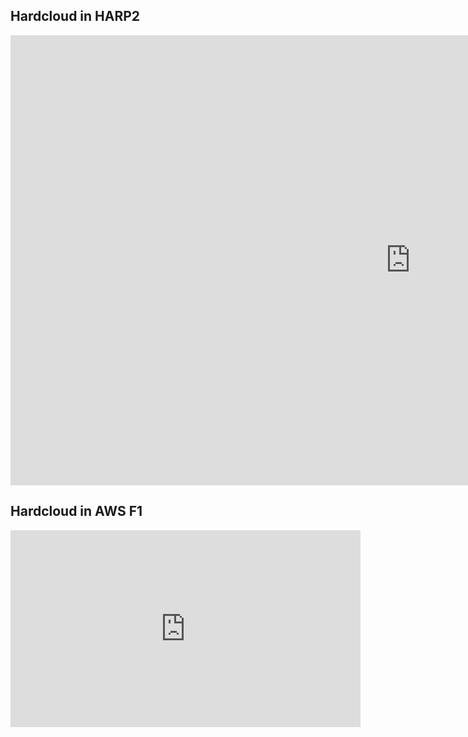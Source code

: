 <p align="justify">

</p>

## Hardcloud in HARP2

<div class="embed-responsive embed-responsive-16by9">
  <iframe width="1280" height="720" src="https://www.youtube.com/embed/RqEZnsOwJYs" frameborder="0" allow="accelerometer; autoplay; encrypted-media; gyroscope; picture-in-picture" allowfullscreen></iframe>
</div>

<p align="justify">
</p>

## Hardcloud in AWS F1


<div class="embed-responsive embed-responsive-16by9">
  <iframe width="560" height="315" src="https://www.youtube.com/embed/Gz3P-YssQzk" frameborder="0" allow="autoplay; encrypted-media" allowfullscreen></iframe>
</div>
